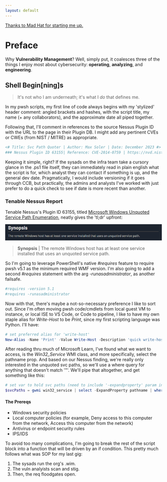```yaml
---
layout: default
---
```


[Thanks to Mad Hat for starting me up.](https://www.youtube.com/@madhatistaken)

# Preface

Why **Vulnerability Management**? Well, simply put, it coalesces three of the things I enjoy most about cybersecurity: **operating**, **analyzing**, and **engineering**. 

## Shell Begin[ning]s

> It's not who I am underneath; it's what I _do_ that defines me.

In my pwsh scripts, my first line of code always begins with my 'stylized' header comment: angled brackets and hashes, with the script title, my name (+ any collaborators), and the approximate date all piped together.

Following that, I'll comment in references to the source Nessus Plugin ID with the URL to the page in their Plugin DB. I might add any pertinent CVEs or CWEs (from NIST / MITRE) as appropriate.

```powershell
<# Title: Svc Path Quoter | Author: Max Soler | Date: December 2023 #>
### Nessus Plugin ID 63155| Reference: CVE-2014-0759 | https://nvd.nist.gov/vuln/detail/CVE-2014-0759 ###
```

Keeping it simple, right? If the sysads on the infra team take a cursory glance in the .ps1 file itself, they can immediately read in plain english what the script is for, which analyst they can contact if something is up, and the general dev date. Pragmatically, I would include versioning if it goes through CCB, but practically, the admins and analysts I've worked with just prefer to do a quick check to see if date is more recent than another.

### Tenable Nessus Report

Tenable Nessus's Plugin ID 63155, titled [Microsoft Windows Unquoted Service Path Enumeration](https://www.tenable.com/plugins/nessus/63155), neatly gives the 'tl;dr' upfront:

![Synopsis](https://github.com/MAXAPOWER/maxpower.github.io/blob/main/nessus%20synopsis.png)
> **Synopsis** | The remote Windows host has at least one service installed that uses an unquoted service path.

So I'm going to leverage PowerShell's native _#requires_ feature to require pwsh v5.1 as the minimum required WMF version. I'm also going to add a second _#requires_ statement with the arg _-runasadministrator_, as another failsafe.

```powershell
#requires -version 5.1
#requires -runasadministrator
```

Now with that, there's maybe a not-so-necessary preference I like to sort out. Since I'm often moving pwsh code/cmdlets from local guest VM to instance, or local ISE to VS Code, or Code to pipeline, I like to have my own staple alias for _Write-Host_ to be _*Print*_, since my first scripting language was Python. I'll have:

```powershell
# set preferred alias for 'write-host'
New-Alias -Name 'Print' -Value Write-Host -Description 'quick write-host alias' -Option ReadOnly -Force
```

After reading thru much of Microsoft Learn, I've found what we want to access, is the _Win32_Service_ WMI class, and more specifically, select the pathname prop. And based on our Nessus finding, we're really only interested in the unquoted svc paths, so we'll use a where query for anything that doesn't match '"'. We'll pipe that altogether, and get something like this:

```powershell
# set var to hold svc paths (need to include '-expandproperty' param in order to retain original $obj props)
$svcPaths = gwmi win32_service | select -ExpandProperty pathname | where {$_ -notmatch '"'}
```



#### The Prereqs

*   Windows security policies
*   Local computer policies (for example, Deny access to this computer from the network, Access this computer from the network)
*   Antivirus or endpoint security rules
*   IPS/IDS

To avoid too many complications, I'm going to break the rest of the script block into a function that will be driven by an if condition. This pretty much follows what was SOP for my last gig:

1.  The sysads run the org's .wim.
2.  The vuln analyists scan and stig.
3.  Then, the req floodgates open.

